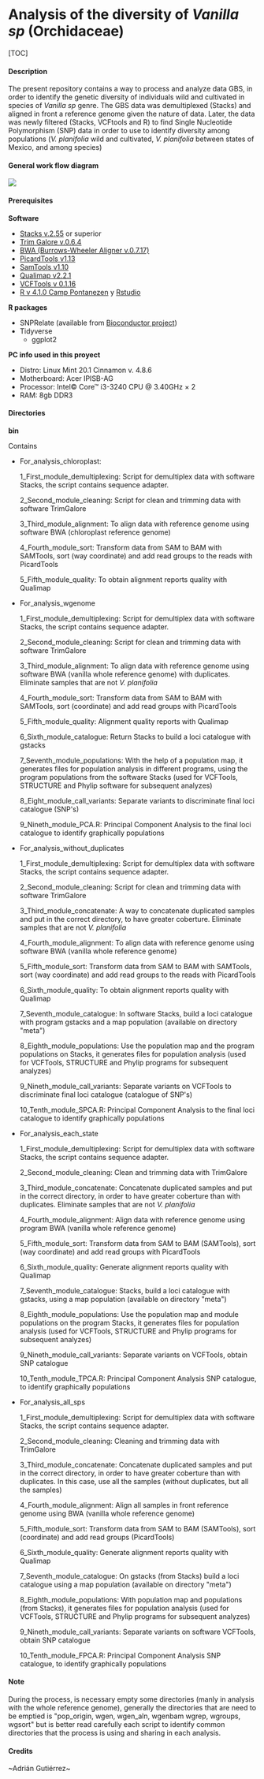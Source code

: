 # Analysis of the diversity of *Vanilla sp* (Orchidaceae)
[TOC]

#### Description

The present repository contains a way to process and analyze data GBS, in order to identify the genetic diversity of individuals wild and cultivated in species of *Vanilla sp* genre. The GBS data was demultiplexed (Stacks) and aligned in front a reference genome given the nature of data. Later, the data was newly filtered (Stacks, VCFtools and R) to find Single Nucleotide Polymorphism (SNP) data in order to use to identify diversity among populations (*V. planifolia* wild and cultivated, *V. planifolia* between states of Mexico, and among species)

#### General work flow diagram 

![](/home/adrian/Escritorio/Process/mygit/vanilla_diversity/workflow.jpg)

[^Fig. 1. ]: Workflow for different analysis

#### Prerequisites

**Software**

- [Stacks v.2.55](https://catchenlab.life.illinois.edu/stacks/) or superior
- [Trim Galore v.0.6.4](https://github.com/FelixKrueger/TrimGalore/blob/master/Docs/Trim_Galore_User_Guide.md) 
- [BWA (Burrows-Wheeler Aligner v.0.7.17)](http://bio-bwa.sourceforge.net/)
- [PicardTools v1.13](https://broadinstitute.github.io/picard/)
- [SamTools v1.10](http://www.htslib.org/)
- [Qualimap v2.2.1](http://qualimap.conesalab.org/)
- [VCFTools v 0.1.16](http://vcftools.sourceforge.net/)
- [R v 4.1.0 Camp Pontanezen](https://www.r-project.org/) y [Rstudio](https://www.rstudio.com/)

**R packages**

- SNPRelate (available from [Bioconductor project](https://www.bioconductor.org/packages/release/bioc/html/SNPRelate.html))
- Tidyverse
  - ggplot2

**PC info used in this proyect** 

- Distro: Linux Mint 20.1 Cinnamon v. 4.8.6
- Motherboard: Acer IPISB-AG
- Processor: Intel© Core™ i3-3240 CPU @ 3.40GHz × 2
- RAM: 8gb DDR3

#### Directories

**bin** 

Contains

- For_analysis_chloroplast:

  1_First_module_demultiplexing: Script for demultiplex data with software Stacks, the script contains sequence adapter.

  2_Second_module_cleaning: Script for clean and trimming data with software TrimGalore

  3_Third_module_alignment: To align data with reference genome using software BWA (chloroplast reference genome)

  4_Fourth_module_sort: Transform data from SAM to BAM with SAMTools, sort (way coordinate) and add read groups to the reads with PicardTools

  5_Fifth_module_quality: To obtain alignment reports quality with Qualimap

- For_analysis_wgenome

  1_First_module_demultiplexing: Script for demultiplex data with software Stacks, the script contains sequence adapter.

  2_Second_module_cleaning: Script for clean and trimming data with software TrimGalore

  3_Third_module_alignment: To align data with reference genome using software BWA (vanilla whole reference genome) with duplicates. Eliminate samples that are not *V. planifolia* 

  4_Fourth_module_sort: Transform data from SAM to BAM with SAMTools, sort (coordinate) and add read groups with PicardTools

  5_Fifth_module_quality: Alignment quality reports with Qualimap

  6_Sixth_module_catalogue: Return Stacks to build a loci catalogue with gstacks

  7_Seventh_module_populations: With the help of a population map, it generates files for population analysis in different programs, using the program populations from the software Stacks (used for VCFTools, STRUCTURE and Phylip software for subsequent analyzes) 

  8_Eight_module_call_variants: Separate variants to discriminate final loci catalogue (SNP's)

  9_Nineth_module_PCA.R: Principal Component Analysis to the final loci catalogue to identify graphically populations

- For_analysis_without_duplicates

  1_First_module_demultiplexing: Script for demultiplex data with software Stacks, the script contains sequence adapter.

  2_Second_module_cleaning: Script for clean and trimming data with software TrimGalore

  3_Third_module_concatenate: A way to concatenate duplicated samples and put in the correct directory, to have greater coberture. Eliminate samples that are not *V. planifolia* 

  4_Fourth_module_alignment: To align data with reference genome using software BWA (vanilla whole reference genome)

  5_Fifth_module_sort: Transform data from SAM to BAM with SAMTools, sort (way coordinate) and add read groups to the reads with PicardTools

  6_Sixth_module_quality: To obtain alignment reports quality with Qualimap

  7_Seventh_module_catalogue: In software Stacks, build a loci catalogue with program gstacks and a map population  (available on directory "meta")

  8_Eighth_module_populations: Use the population map and the program populations on Stacks, it generates files for population analysis (used for VCFTools, STRUCTURE and Phylip programs for subsequent analyzes)

  9_Nineth_module_call_variants: Separate variants on VCFTools to discriminate final loci catalogue (catalogue of SNP's)

  10_Tenth_module_SPCA.R: Principal Component Analysis to the final loci catalogue to identify graphically populations

- For_analysis_each_state

  1_First_module_demultiplexing: Script for demultiplex data with software Stacks, the script contains sequence adapter.

  2_Second_module_cleaning: Clean and trimming data with TrimGalore

  3_Third_module_concatenate: Concatenate duplicated samples and put in the correct directory, in order to have greater coberture than with duplicates. Eliminate samples that are not *V. planifolia* 

  4_Fourth_module_alignment: Align data with reference genome using program BWA (vanilla whole reference genome)

  5_Fifth_module_sort: Transform data from SAM to BAM (SAMTools), sort (way coordinate) and add read groups with PicardTools

  6_Sixth_module_quality: Generate alignment reports quality with Qualimap

  7_Seventh_module_catalogue: Stacks, build a loci catalogue with gstacks, using a map population (available on directory "meta")

  8_Eighth_module_populations: Use the population map and module populations on the program Stacks, it generates files for population analysis (used for VCFTools, STRUCTURE and Phylip programs for subsequent analyzes)

  9_Nineth_module_call_variants: Separate variants on VCFTools, obtain SNP catalogue

  10_Tenth_module_TPCA.R: Principal Component Analysis SNP catalogue, to identify graphically populations

- For_analysis_all_sps

  1_First_module_demultiplexing: Script for demultiplex data with software Stacks, the script contains sequence adapter.

  2_Second_module_cleaning: Cleaning and trimming data with TrimGalore

  3_Third_module_concatenate: Concatenate duplicated samples and put in the correct directory, in order to have greater coberture than with duplicates. In this case, use all the samples (without duplicates, but all the samples)

  4_Fourth_module_alignment: Align all samples in front reference genome using BWA (vanilla whole reference genome)

  5_Fifth_module_sort: Transform data from SAM to BAM (SAMTools), sort (coordinate) and add read groups (PicardTools)

  6_Sixth_module_quality: Generate alignment reports quality with Qualimap

  7_Seventh_module_catalogue: On gstacks (from Stacks) build a loci catalogue using a map population (available on directory "meta")

  8_Eighth_module_populations: With population map and populations (from Stacks), it generates files for population analysis (used for VCFTools, STRUCTURE and Phylip programs for subsequent analyzes)

  9_Nineth_module_call_variants: Separate variants on software VCFTools, obtain SNP catalogue

  10_Tenth_module_FPCA.R: Principal Component Analysis SNP catalogue, to identify graphically populations

#### Note

During the process, is necessary empty some directories (manly in analysis with the whole reference genome), generally the directories that are need to be emptied is "pop_origin, wgen, wgen_aln, wgenbam wgrep, wgroups, wgsort" but is better read carefully each script to identify common directories that the process is using and sharing in each analysis.

#### Credits





~Adrián Gutiérrez~ 
